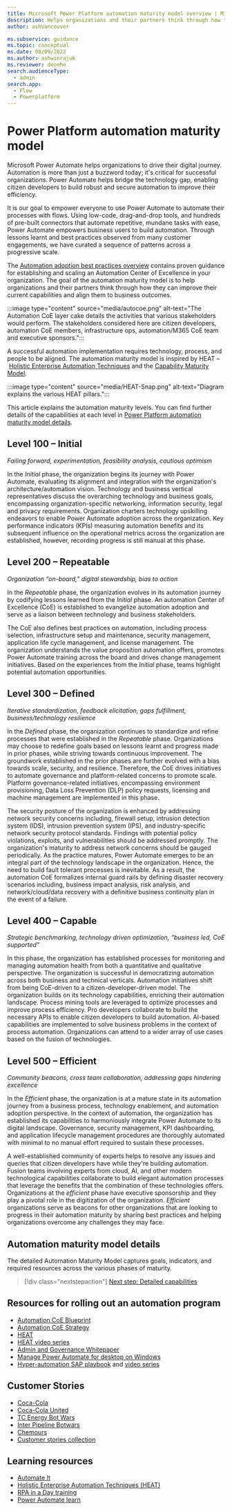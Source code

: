```yaml
---
title: Microsoft Power Platform automation maturity model overview | Microsoft Docs
description: Helps organizations and their partners think through how they can improve their current RPA and hyperautomation capabilities and align them to business outcomes.
author: ashVancouver

ms.subservice: guidance
ms.topic: conceptual
ms.date: 08/09/2022
ms.author: ashwinrajuk
ms.reviewer: deonhe
search.audienceType: 
  - admin
search.app: 
  - Flow
  - Powerplatform
---
```


# Power Platform automation maturity model

Microsoft Power Automate helps organizations to drive their digital journey. Automation is more than just a buzzword today; it's critical for successful organizations. Power Automate helps bridge the technology gap, enabling citizen developers to build robust and secure automation to improve their efficiency.

It is our goal to empower everyone to use Power Automate to automate their processes with flows. Using low-code, drag-and-drop tools, and hundreds of pre-built connectors that automate repetitive, mundane tasks with ease, Power Automate empowers business users to build automation. Through lessons learnt and best practices observed from many customer engagements, we have curated a sequence of patterns across a progressive scale.

The [Automation adoption best practices overview](https://aka.ms/autocoeblueprint) contains proven guidance for establishing and scaling an Automation Center of Excellence in your organization. The goal of the automation maturity model is to help organizations and their partners think through how they can improve their current capabilities and align them to business outcomes.

:::image type="content" source="media/autocoe.png" alt-text="The Automation CoE layer cake details the activities that various stakeholders would perform. The stakeholders considered here are citizen developers, automation CoE members, infrastructure ops, automation/M365 CoE team and executive sponsors.":::

A successful automation implementation requires technology, process, and people to be aligned. The automation maturity model is inspired by HEAT – [Holistic Enterprise Automation Techniques](heat.md) and the [Capability Maturity Model](https://cmmiinstitute.com/learning/appraisals/levels).

:::image type="content" source="media/HEAT-Snap.png" alt-text="Diagram explains the various HEAT pillars.":::

This article explains the automation maturity levels. You can find further details of the capabilities at each level in [Power Platform automation maturity model details](automation-maturity-model-details.md).

## Level 100 – Initial

*Failing forward, experimentation, feasibility analysis, cautious optimism*

In the *Initial* phase, the organization begins its journey with Power Automate, evaluating its alignment and integration with the organization's architecture/automation vision. Technology and business vertical representatives discuss the overarching technology and business goals, encompassing organization-specific networking, information security, legal and privacy requirements. Organization charters technology upskilling endeavors to enable Power Automate adoption across the organization. Key performance indicators (KPIs) measuring automation benefits and its subsequent influence on the operational metrics across the organization are established, however, recording progress is still manual at this phase.

## Level 200 – Repeatable

*Organization “on-board,” digital stewardship, bias to action*

In the *Repeatable* phase, the organization evolves in its automation journey by codifying lessons learned from the *Initial* phase. An automation Center of Excellence (CoE) is established to evangelize automation adoption and serve as a liaison between technology and business stakeholders.

The CoE also defines best practices on automation, including process selection, infrastructure setup and maintenance, security management, application life cycle management, and license management. The organization understands the value proposition automation offers, promotes Power Automate training across the board and drives change management initiatives. Based on the experiences from the *Initial* phase, teams highlight potential automation opportunities.

## Level 300 – Defined

*Iterative standardization, feedback elicitation, gaps fulfillment, business/technology resilience*

In the *Defined* phase, the organization continues to standardize and refine processes that were established in the *Repeatable* phase. Organizations may choose to redefine goals based on lessons learnt and progress made in prior phases, while striving towards continuous improvement. The groundwork established in the prior phases are further evolved with a bias towards scale, security, and resilience. Therefore, the CoE drives initiatives to automate governance and platform-related concerns to promote scale. Platform governance-related initiatives, encompassing environment provisioning, Data Loss Prevention (DLP) policy requests, licensing and machine management are implemented in this phase.

The security posture of the organization is enhanced by addressing network security concerns including, firewall setup, intrusion detection system (IDS), intrusion prevention system (IPS), and industry-specific network security protocol standards. Findings with potential policy violations, exploits, and vulnerabilities should be addressed promptly. The organization's maturity to address network concerns should be gauged periodically. As the practice matures, Power Automate emerges to be an integral part of the technology landscape in the organization. Hence, the need to build fault tolerant processes is inevitable. As a result, the automation CoE formalizes internal guard rails by defining disaster recovery scenarios including, business impact analysis, risk analysis, and network/cloud/data recovery with a definitive business continuity plan in the event of a failure.

## Level 400 – Capable

*Strategic benchmarking, technology driven optimization, “business led, CoE supported”*

In this phase, the organization has established processes for monitoring and managing automation health from both a quantitative and qualitative perspective. The organization is successful in democratizing automation across both business and technical verticals. Automation initiatives shift from being CoE-driven to a citizen-developer-driven model. The organization builds on its technology capabilities, enriching their automation landscape. Process mining tools are leveraged to optimize processes and improve process efficiency. Pro developers collaborate to build the necessary APIs to enable citizen developers to build automation. AI-based capabilities are implemented to solve business problems in the context of process automation. Organizations can attend to a wider array of use cases based on the fusion of technologies.

## Level 500 – Efficient

*Community beacons, cross team collaboration, addressing gaps hindering excellence*

In the *Efficient* phase, the organization is at a mature state in its automation journey from a business process, technology enablement, and automation adoption perspective. In the context of automation, the organization has established its capabilities to harmoniously integrate Power Automate to its digital landscape. Governance, security management, KPI dashboarding, and application lifecycle management procedures are thoroughly automated with minimal to no manual effort required to sustain these processes.

A well-established community of experts helps to resolve any issues and queries that citizen developers have while they're building automation. Fusion teams involving experts from cloud, AI, and other modern technological capabilities collaborate to build elegant automation processes that leverage the benefits that the combination of these technologies offers. Organizations at the *efficient* phase have executive sponsorship and they play a pivotal role in the digitization of the organization. *Efficient* organizations serve as beacons for other organizations that are looking to progress in their automation maturity by sharing best practices and helping organizations overcome any challenges they may face.

## Automation maturity model details

The detailed Automation Maturity Model captures goals, indicators, and required resources across the various phases of maturity.

> [!div class="nextstepaction"]
> [Next step: Detailed capabilities](automation-maturity-model-details.md)

## Resources for rolling out an automation program

- [Automation CoE Blueprint](https://aka.ms/autocoeblueprint)
- [Automation CoE Strategy](https://aka.ms/autocoestrategy)
- [HEAT](https://aka.ms/rpapnp)
- [HEAT video series](https://aka.ms/rpapnpvideo)
- [Admin and Governance Whitepaper](https://aka.ms/autocoeadminwhitepaper)
- [Manage Power Automate for desktop on Windows](https://aka.ms/padonwindowspnp)
- [Hyper-automation SAP playbook](https://aka.ms/MicrosoftRPAPlaybookForSAPGUI) and [video series](https://aka.ms/AutomateItSAPSeries)

## Customer Stories

- [Coca-Cola](https://aka.ms/cocacolaautomationplatform)
- [Coca-Cola United](https://aka.ms/cocacolaunitedrpa)
- [TC Energy Bot Wars](https://aka.ms/Bot-Wars)
- [Inter Pipeline Botwars](https://youtu.be/bzN3CkOt_go?t=1773)
- [Chemours](https://www.youtube.com/watch?v=ZnSsixwJDQ0)
- [Customer stories collection](https://aka.ms/powerautomatestories)

## Learning resources

- [Automate It](https://aka.ms/AutomateIt)
- [Holistic Enterprise Automation Techniques (HEAT)](https://aka.ms/rpapnp)
- [RPA in a Day training](https://aka.ms/RPAinaDayPackage)
- [Power Automate learn](/learn/browse/?expanded=power-platform&amp%3Bproducts=power-automate&amp%3Bresource_type=learning%20path&amp%3Broles=maker)

